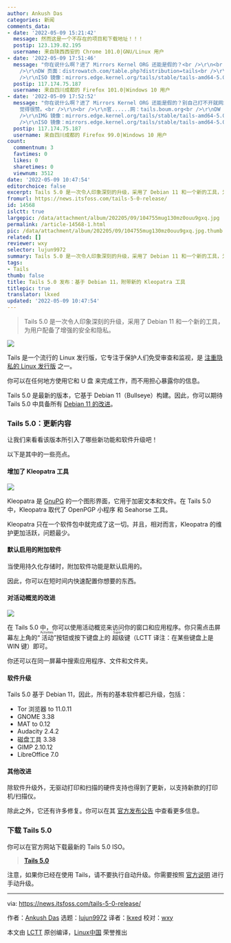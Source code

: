 ```yaml
---
author: Ankush Das
categories: 新闻
comments_data:
- date: '2022-05-09 15:21:42'
  message: 然而这是一个不存在的项目和下载地址！！！
  postip: 123.139.82.195
  username: 来自陕西西安的 Chrome 101.0|GNU/Linux 用户
- date: '2022-05-09 17:51:46'
  message: "你在说什么啊？进了 Mirrors Kernel ORG 还能是假的？<br />\r\n<br />\r\n官......网：tails.boum.org<br
    />\r\nDW 页面：distrowatch.com/table.php?distribution=tails<br />\r\nIMG 镜像：mirrors.edge.kernel.org/tails/stable/tails-amd64-5.0/tails-amd64-5.0.img<br
    />\r\nISO 镜像：mirrors.edge.kernel.org/tails/stable/tails-amd64-5.0/tails-amd64-5.0.iso"
  postip: 117.174.75.187
  username: 来自四川成都的 Firefox 101.0|Windows 10 用户
- date: '2022-05-09 17:52:52'
  message: "你在说什么啊？进了 Mirrors Kernel ORG 还能是假的？别自己打不开就网站不存在呗，Google、Twitter、Facebook
    觉得很赞。<br />\r\n<br />\r\n官......网：tails.boum.org<br />\r\nDW 页面：distrowatch.com/table.php?distribution=tails<br
    />\r\nIMG 镜像：mirrors.edge.kernel.org/tails/stable/tails-amd64-5.0/tails-amd64-5.0.img<br
    />\r\nISO 镜像：mirrors.edge.kernel.org/tails/stable/tails-amd64-5.0/tails-amd64-5.0.iso"
  postip: 117.174.75.187
  username: 来自四川成都的 Firefox 99.0|Windows 10 用户
count:
  commentnum: 3
  favtimes: 0
  likes: 0
  sharetimes: 0
  viewnum: 3512
date: '2022-05-09 10:47:54'
editorchoice: false
excerpt: Tails 5.0 是一次令人印象深刻的升级，采用了 Debian 11 和一个新的工具，为用户配备了增强的安全和隐私。
fromurl: https://news.itsfoss.com/tails-5-0-release/
id: 14568
islctt: true
largepic: /data/attachment/album/202205/09/104755mug130mz0ouu9gxq.jpg
permalink: /article-14568-1.html
pic: /data/attachment/album/202205/09/104755mug130mz0ouu9gxq.jpg.thumb.jpg
related: []
reviewer: wxy
selector: lujun9972
summary: Tails 5.0 是一次令人印象深刻的升级，采用了 Debian 11 和一个新的工具，为用户配备了增强的安全和隐私。
tags:
- Tails
thumb: false
title: Tails 5.0 发布：基于 Debian 11，附带新的 Kleopatra 工具
titlepic: true
translator: lkxed
updated: '2022-05-09 10:47:54'
---
```



> 
> Tails 5.0 是一次令人印象深刻的升级，采用了 Debian 11 和一个新的工具，为用户配备了增强的安全和隐私。
> 
> 
> 


![](/data/attachment/album/202205/09/104755mug130mz0ouu9gxq.jpg)


Tails 是一个流行的 Linux 发行版，它专注于保护人们免受审查和监视，是 [注重隐私的 Linux 发行版](https://itsfoss.com/privacy-focused-linux-distributions/) 之一。


你可以在任何地方使用它和 U 盘 来完成工作，而不用担心暴露你的信息。


Tails 5.0 是最新的版本，它基于 Debian 11（Bullseye）构建。因此，你可以期待 Tails 5.0 中具备所有 [Debian 11 的改进](https://news.itsfoss.com/debian-11-feature/)。


### Tails 5.0：更新内容


让我们来看看该版本所引入了哪些新功能和软件升级吧！


以下是其中的一些亮点。


#### 增加了 Kleopatra 工具


![](/data/attachment/album/202205/09/104755ccjzioon3zaph4ss.png)


Kleopatra 是 [GnuPG](https://www.gnupg.org/) 的一个图形界面，它用于加密文本和文件。在 Tails 5.0 中，Kleopatra 取代了 OpenPGP 小程序 和 Seahorse 工具。


Kleopatra 只在一个软件包中就完成了这一切。并且，相对而言，Kleopatra 的维护更加活跃，问题最少。


#### 默认启用的附加软件


当使用持久化存储时，附加软件功能是默认启用的。


因此，你可以在短时间内快速配置你想要的东西。


#### 对活动概览的改进


![](/data/attachment/album/202205/09/104756do4oooxkdqdvqxve.png)


在 Tails 5.0 中，你可以使用活动概览来访问你的窗口和应用程序。你只需点击屏幕左上角的“<ruby> 活动 <rt>  Activities </rt></ruby>”按钮或按下键盘上的<ruby> 超级 <rt>  Super </rt></ruby>键（LCTT 译注：在某些键盘上是 WIN 键）即可。


你还可以在同一屏幕中搜索应用程序、文件和文件夹。


#### 软件升级


Tails 5.0 基于 Debian 11，因此，所有的基本软件都已升级，包括：


* Tor 浏览器 to 11.0.11
* GNOME 3.38
* MAT to 0.12
* Audacity 2.4.2
* 磁盘工具 3.38
* GIMP 2.10.12
* LibreOffice 7.0


#### 其他改进


除软件升级外，无驱动打印和扫描的硬件支持也得到了更新，以支持新款的打印机/扫描仪。


除此之外，它还有许多修复。你可以在其 [官方发布公告](https://tails.boum.org/news/version_5.0/index.en.html) 中查看更多信息。


### 下载 Tails 5.0


你可以在官方网站下载最新的 Tails 5.0 ISO。



> 
> **[Tails 5.0](https://tails.boum.org/install/index.en.html)**
> 
> 
> 


注意，如果你已经在使用 Tails，请不要执行自动升级。你需要按照 [官方说明](https://tails.boum.org/doc/upgrade/index.en.html#manual) 进行手动升级。




---


via: <https://news.itsfoss.com/tails-5-0-release/>


作者：[Ankush Das](https://news.itsfoss.com/author/ankush/) 选题：[lujun9972](https://github.com/lujun9972) 译者：[lkxed](https://github.com/lkxed) 校对：[wxy](https://github.com/wxy)


本文由 [LCTT](https://github.com/LCTT/TranslateProject) 原创编译，[Linux中国](https://linux.cn/) 荣誉推出